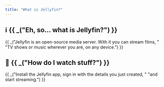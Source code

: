 ```yaml
---
title: "What is Jellyfin?"
---
```


## ℹ️ {{ _("Eh, so… what is Jellyfin?") }}

{{ _("Jellyfin is an open-source media server. With it you can stream films, "
      "TV shows or music wherever you are, on any device.") }}

## 🍿 {{ _("How do I watch stuff?") }}

{{ _("Install the Jellyfin app, sign in with the details you just created, "
      "and start streaming.") }}

